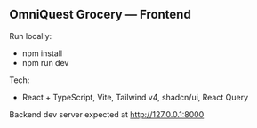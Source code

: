## OmniQuest Grocery — Frontend

Run locally:
- npm install
- npm run dev

Tech:
- React + TypeScript, Vite, Tailwind v4, shadcn/ui, React Query

Backend dev server expected at http://127.0.0.1:8000
